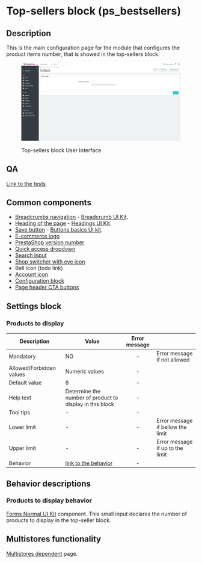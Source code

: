 # Top-sellers block (ps\_bestsellers)

## Description

This is the main configuration page for the module that configures the product items number, that is showed in the top-sellers block.

<figure><img src="../../../../../../.gitbook/assets/image (1) (4) (2).png" alt="Top-sellers block UI"><figcaption><p>Top-sellers block User Interface</p></figcaption></figure>

## QA

[Link to the tests](https://build.prestashop-project.org/test-scenarios/scenarios/modules/ps-bestsellers.html)

## Common components <a href="#common-components" id="common-components"></a>

* [Breadcrumbs navigation](../../../../common-components/breadcrumbs.md) - [Breadcrumb UI Kit](https://build.prestashop.com/prestashop-ui-kit/?path=/story/breadcrumb--breadcrumb).
* [Heading of the page](../../../../common-components/heading-of-the-page.md) - [Headings UI Kit](https://build.prestashop.com/prestashop-ui-kit/?path=/story/headings--headings).
* ​[Save button](../../../../common-components/save-button.md) - [Buttons basics UI kit](https://build.prestashop.com/prestashop-ui-kit/?path=/story/buttons--basics).
* [E-commerce logo](../../../../common-components/back-office-header/prestashop-logo.md)&#x20;
* [PrestaShop version number](../../../../common-components/prestashop-version-number.md)&#x20;
* [Quick access dropdown](../../../../common-components/quick-access-dropdown.md)&#x20;
* [Search input](../../../../common-components/search-input-field.md)
* [Shop switcher with eye icon](../../../../common-components/shop-switcher-with-eye-icon.md)
* Bell icon (todo link)
* [Account icon](../../../../common-components/account-icon.md)&#x20;
* [Configuration block](../../../../common-components/configuration-block.md)
* [Page header CTA buttons](../../../../common-components/page-header-call-to-action-buttons-modules.md)

## Settings block

### Products to display

<table><thead><tr><th>Description</th><th>Value</th><th align="center">Error message</th><th data-hidden></th></tr></thead><tbody><tr><td>Mandatory</td><td>NO</td><td align="center">-</td><td>Error message if not allowed</td></tr><tr><td>Allowed/Forbidden values</td><td>Numeric values</td><td align="center">-</td><td></td></tr><tr><td>Default value</td><td>8</td><td align="center">-</td><td></td></tr><tr><td>Help text</td><td>Determine the number of product to display in this block</td><td align="center">-</td><td></td></tr><tr><td>Tool tips</td><td>-</td><td align="center">-</td><td></td></tr><tr><td>Lower limit</td><td>-</td><td align="center">-</td><td>Error message if bellow the limit</td></tr><tr><td>Upper limit</td><td>-</td><td align="center">-</td><td>Error message if up to the limit</td></tr><tr><td>Behavior</td><td><a href="./#products-to-display-behavior">link to the behavior</a></td><td align="center">-</td><td></td></tr></tbody></table>

## Behavior descriptions

### Products to display behavior

[Forms Normal UI Kit](https://build.prestashop-project.org/prestashop-ui-kit/?path=/story/forms--number) component. This small input declares the number of products to display in the top-seller block.

## Multistores functionality

[Multistores dependent](../../../../common-components/multistores-dependent.md) page.

####
